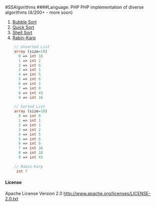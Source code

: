 #SSAlgorithms
####Language: PHP 
PHP implementation of diverse algorithms (4/200+ - more soon)

1. [Bubble Sort](https://github.com/sschiau/SSAlgorithms-PHP/blob/master/SSAlgorithms.php)
2. [Quick Sort](https://github.com/sschiau/SSAlgorithms-PHP/blob/master/SSAlgorithms.php)
3. [Shell Sort](https://github.com/sschiau/SSAlgorithms-PHP/blob/master/SSAlgorithms.php)
4. [Rabin-Karp](https://github.com/sschiau/SSAlgorithms-PHP/blob/master/SSAlgorithms.php)

```PHP
	// Unsorted List
	array (size=10)
	  0 => int 18
	  1 => int 2
	  2 => int 6
	  3 => int 1
	  4 => int 5
	  5 => int 6
	  6 => int 1
	  7 => int 0
	  8 => int 43
	  9 => int 16
	
	// Sorted List 
	array (size=10)
	  0 => int 0
	  1 => int 1
	  2 => int 1
	  3 => int 2
	  4 => int 5
	  5 => int 6
	  6 => int 6
	  7 => int 16
	  8 => int 18
	  9 => int 43
	  
	// Rabin-Karp
	 int 7
```

#### License
Apache License Version 2.0
http://www.apache.org/licenses/LICENSE-2.0.txt
